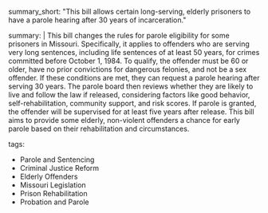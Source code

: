 summary_short: "This bill allows certain long-serving, elderly prisoners to have a parole hearing after 30 years of incarceration."

summary: |
  This bill changes the rules for parole eligibility for some prisoners in Missouri. Specifically, it applies to offenders who are serving very long sentences, including life sentences of at least 50 years, for crimes committed before October 1, 1984. To qualify, the offender must be 60 or older, have no prior convictions for dangerous felonies, and not be a sex offender. If these conditions are met, they can request a parole hearing after serving 30 years. The parole board then reviews whether they are likely to live and follow the law if released, considering factors like good behavior, self-rehabilitation, community support, and risk scores. If parole is granted, the offender will be supervised for at least five years after release. This bill aims to provide some elderly, non-violent offenders a chance for early parole based on their rehabilitation and circumstances.

tags:
  - Parole and Sentencing
  - Criminal Justice Reform
  - Elderly Offenders
  - Missouri Legislation
  - Prison Rehabilitation
  - Probation and Parole
